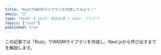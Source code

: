 ```yaml
---
title: "RustでWASMライブラリを作成してみよう！"
emoji: "📗"
type: "tech" # tech: 技術記事 / idea: アイデア
topics: ["rust"]
published: true
---
```


この記事では「Rust」でWASMライブラリを作成し、Next.jsから呼び出すまでを解説します。